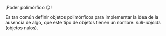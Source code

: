 ¡Poder polimórfico :stuck_out_tongue:! 

Es tan común definir objetos polimórficos para implementar la idea de la ausencia de algo, que este tipo de objetos tienen un nombre: _null-objects_ (objetos nulos). 